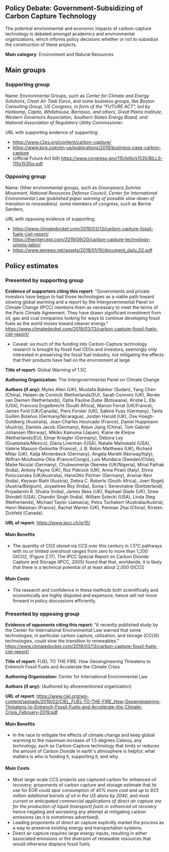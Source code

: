 ## Policy Debate: Government-Subsidizing of Carbon Capture Technology

The potential environmental and economic impacts of carbon-capture technology is debated amongst academics and environmental organizations, which informs policy decisions whether or not to subsidize the construction of these projects.

**Main category**: Environment and Natural Resources


## Main groups  

### Supporting group
Name: Environmental Groups, such as *Center for Climate and Energy Solutions*, *Clean Air Task Force*, and some business groups, like *Boston Consulting Group*, *US Congress, in form of the "FUTURE ACT", led by Heitkamp, Capito, Whitehouse, Barrasso, and others*, *Great Plains Institute*, *Western Governors Association, Southern States Energy Board, and National Association of Regulatory Utility Commissioner*.

URL with supporting evidence of supporting:
- https://www.c2es.org/content/carbon-capture/
- https://www.bcg.com/en-us/publications/2019/business-case-carbon-capture
- (official Future Act bill) https://www.congress.gov/115/bills/s1535/BILLS-115s1535is.pdf


### Opposing group
Name: Other environmental groups, such as *Greenpeace*,*Sunrise Movement*, *National Resources Defense Council*, *Center for International Environmental Law (published paper warning of possible slow-down of transition to renewables)*, some members of congress, such as Bernie Sanders,

URL with opposing evidence of supporting:
- https://www.climatedocket.com/2019/03/13/carbon-capture-fossil-fuels-ciel-report/
- https://theintercept.com/2019/09/20/carbon-capture-technology-unions-labor/
- https://www.eenews.net/assets/2019/01/10/document_daily_02.pdf


## Policy estimates


### Presented by supporting group
**Evidence of supporters citing this report:**
"Governments and private investors have begun to hail those technologies as a viable path toward slowing global warming and a report by the Intergovernmental Panel on Climate Change (IPCC) mentions them as necessary to meet the terms of the Paris Climate Agreement. They have drawn significant investment from oil, gas and coal companies looking for ways to continue developing fossil fuels as the world moves toward cleaner energy."
https://www.climatedocket.com/2019/03/13/carbon-capture-fossil-fuels-ciel-report/
- Caveat: so much of the funding into Carbon-Capture technology research is brought by fossil fuel CEOs and investors, seemingly only interested in preserving the fossil fuel industry, not mitigating the effects that their products have had on the environment at large.

**Title of report:**
Global Warming of 1.5C

**Authoring Organization:**
The Intergovernmental Panel on Climate Change

**Authors (if any):**
Myles Allen (UK), Mustafa Babiker (Sudan), Yang Chen (China), Heleen de Coninck
(Netherlands/EU), Sarah Connors (UK), Renée van Diemen (Netherlands), Opha Pauline
Dube (Botswana), Kristie L. Ebi (USA), Francois Engelbrecht (South Africa), Marion Ferrat
(UK/France), James Ford (UK/Canada), Piers Forster (UK), Sabine Fuss (Germany), Tania
Guillén Bolaños (Germany/Nicaragua), Jordan Harold (UK), Ove Hoegh-Guldberg (Australia),
Jean-Charles Hourcade (France), Daniel Huppmann (Austria), Daniela Jacob (Germany),
Kejun Jiang (China), Tom Gabriel Johansen (Norway), Mikiko Kainuma (Japan), Kiane de
Kleijne (Netherlands/EU), Elmar Kriegler (Germany), Debora Ley (Guatemala/Mexico),
Diana Liverman (USA), Natalie Mahowald (USA), Valérie Masson-Delmotte (France),
J. B. Robin Matthews (UK), Richard Millar (UK), Katja Mintenbeck (Germany), Angela Morelli
(Norway/Italy), Wilfran Moufouma-Okia (France/Congo), Luis Mundaca (Sweden/Chile),
Maike Nicolai (Germany), Chukwumerije Okereke (UK/Nigeria), Minal Pathak (India), Antony
Payne (UK), Roz Pidcock (UK), Anna Pirani (Italy), Elvira Poloczanska (UK/Australia), HansOtto Pörtner (Germany), Aromar Revi (India), Keywan Riahi (Austria), Debra C. Roberts
(South Africa), Joeri Rogelj (Austria/Belgium), Joyashree Roy (India), Sonia I. Seneviratne
(Switzerland), Priyadarshi R. Shukla (India), James Skea (UK), Raphael Slade (UK), Drew
Shindell (USA), Chandni Singh (India), William Solecki (USA), Linda Steg (Netherlands),
Michael Taylor (Jamaica), Petra Tschakert (Australia/Austria), Henri Waisman (France),
Rachel Warren (UK), Panmao Zhai (China), Kirsten Zickfeld (Canada).

**URL of report:**
https://www.ipcc.ch/sr15/

#### Main Benefits
- The quantity of CO2 stored via CCS over this century in 1.5°C pathways with no or limited overshoot ranges from zero to more than 1,200 GtCO2, (Figure 2.17). The IPCC Special Report on Carbon Dioxide Capture and Storage (IPCC, 2005) found that that, worldwide, it is likely that there is a technical potential of at least about 2,000 GtCO2

#### Main Costs
- The research and confidence in these methods both scientifically and economically are highly disputed and expensive, hence will not move forward in policy discussions efficiently.


### Presented by opposing group
**Evidence of opponents citing this report:**
"A recently published study by the Center for International Environmental Law warned that some technologies, in particular carbon capture, utilization, and storage (CCUS) technologies, could slow the transition to renewables."
https://www.climatedocket.com/2019/03/13/carbon-capture-fossil-fuels-ciel-report/

**Title of report:**
FUEL TO THE FIRE: How Geoengineering Threatens to Entrench
Fossil Fuels and Accelerate the Climate Crisis

**Authoring Organization:**
Center for International Environmental Law

**Authors (if any):**
(Authored by aforementioned organization)

**URL of report:**
https://www.ciel.org/wp-content/uploads/2019/02/CIEL_FUEL-TO-THE-FIRE_How-Geoengineering-Threatens-to-Entrench-Fossil-Fuels-and-Accelerate-the-Climate-Crisis_February-2019.pdf

#### Main Benefits

- In the race to mitigate the effects of climate change and keep global warming to the maximum increase of 1.5 degrees Celsius, any technology, such as Carbon-Capture technology that limits or reduces the amount of Carbon Dioxide in earth's atmosphere is helpful; what matters is who is funding it, supporting it, and why.

#### Main Costs
- Most large-scale CCS projects use captured carbon
for enhanced *oil recovery*; proponents of carbon capture and storage estimate that its use for EOR could spur consumption of *40% more coal and up to 923 million additional barrels of oil in the US alone by 2040*, and *most current or anticipated commercial applications of direct air capture are for the production of liquid (transport) fuels or enhanced oil recovery* hence negating and worsening any attempt at mitigating carbon emissions (as it is sometimes advertised).
- Leading proponents of direct air capture explicitly
market the process as a way to preserve existing energy and transportation systems.
- Direct air capture requires large energy inputs, resulting in either associated emissions or the diversion
of renewable resources that would otherwise displace
fossil fuels.



<!-- Later
## Perceptions of credibility  

### Of own policy estimates

#### Supporters  

#### Opponents

### Of policy estimates from the other side

#### Supporters  

#### Opponents
-->
